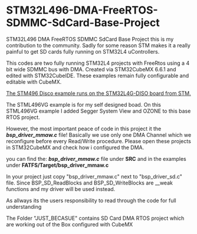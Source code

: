 # STM32L496-DMA-FreeRTOS-SDMMC-SdCard-Base-Project

STM32L496 DMA FreeRTOS SDMMC SdCard Base Project
this is my contribution to the community.
Sadly for some reason STM makes it a really painful to get SD cards fully running on STM32L4 uControllers.

This codes are two fully running STM32L4 projects with FreeRtos using a 4 bit wide SDMMC bus with DMA.
Created via STM32CubeMX 6.6.1 and edited with STM32CubeIDE. These examples remain fully
configurable and editable with CubeMX.

[The STM496 Disco example runs on the STM32L4G-DISO board from STM.](https://www.st.com/en/evaluation-tools/32l496gdiscovery.html)

The STML496VG example is for my self designed boad. On this STML496VG example I added Segger System View and OZONE to this base RTOS project.

However, the most important peace of code in this project it the **_bsp_driver_mmaw.c_** file!
Basically we use only one DMA Channel which we reconfigure before every Read/Write procedure.
Please open these projects in STM32CubeMX and check how i configured the DMA.

you can find the:
**_bsp_driver_mmaw.c_**
file under **SRC** and in the examples under **FATFS/Target/bsp_driver_mmaw.c**

In your project just copy "bsp_driver_mmaw.c" next to "bsp_driver_sd.c" file.
Since BSP_SD_ReadBlocks and BSP_SD_WriteBlocks are \_\_weak functions and my driver will be used instead.

As allways its the users responsibility to read through the code for full understanding

The Folder "JUST_BECASUE" contains SD Card DMA RTOS project which are working out of the Box configured with CubeMX
